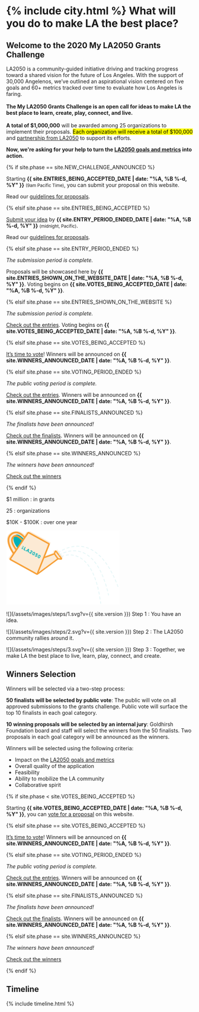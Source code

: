 <h1 style="padding-top: 0;">
  {% include city.html %}
  What will you do to make LA the best place<span id="headline-goal" style="display: none"> to <strong>Live</strong></span>?
  <script>
  (function() {
    const goals = [
      "Learn",
      "Create",
      "Play",
      "Connect",
      "Live"
    ];
    // https://developer.mozilla.org/en-US/docs/Web/JavaScript/Reference/Global_Objects/Math/random
    function getRandomInt(max) {
      return Math.floor(Math.random() * Math.floor(max));
    }
    const goal = document.getElementById("headline-goal");
    if (goal) {
      const goalText = goal.querySelector("strong");
      if (goalText) {
        goalText.textContent = goals[getRandomInt(goals.length)];
        goal.style.display = null;
      }
    }
  })()
  </script>
</h1>

<h2>
  Welcome to the
  <span class="avoid-break">2020 My LA2050</span>
  <span class="avoid-break">Grants Challenge</span>
</h2>

LA2050 is a community-guided initiative driving and tracking progress toward a shared vision for the future of Los Angeles. With the support of 30,000 Angelenos, we’ve outlined an aspirational vision centered on five goals and 60+ metrics tracked over time to evaluate how Los Angeles is faring. <br /><br /><strong>The My LA2050 Grants Challenge is an open call for ideas to make LA the best place to learn, create, play, connect, and live.<br /><br />A total of $1,000,000</strong> will be awarded among 25 organizations to implement their proposals. <mark>Each organization will receive a total of $100,000</mark> and [partnership from LA2050](/about/#la2050-partnership) to support its efforts.

<strong>Now, we're asking for your help to turn the [LA2050 goals and metrics](/about/#goals) into action.</strong>

{% if site.phase == site.NEW_CHALLENGE_ANNOUNCED %}

Starting **{{ site.ENTRIES_BEING_ACCEPTED_DATE | date: "%A, %B %-d, %Y" }}** <small>(9am Pacific Time)</small>, you can submit your proposal on this website.

Read our <a href="/submit/#guidelines">guidelines for proposals</a>.

{% elsif site.phase == site.ENTRIES_BEING_ACCEPTED %}

<a href="{{ site.submission_url }}">Submit your idea</a> by **{{ site.ENTRY_PERIOD_ENDED_DATE | date: "%A, %B %-d, %Y" }}** <small>(midnight, Pacific)</small>.

Read our <a href="/submit/#guidelines">guidelines for proposals</a>.

{% elsif site.phase == site.ENTRY_PERIOD_ENDED %}

<p>
  <em>The submission period is complete.</em>
</p>
<p>
  Proposals will be showcased here by <strong>{{ site.ENTRIES_SHOWN_ON_THE_WEBSITE_DATE | date: "%A, %B %-d, %Y" }}</strong>. 
  Voting begins on
  <span class="avoid-break">
    <strong>{{ site.VOTES_BEING_ACCEPTED_DATE | date: "%A, %B %-d, %Y" }}</strong>.
  </span>
</p>

{% elsif site.phase == site.ENTRIES_SHOWN_ON_THE_WEBSITE %}

<p>
  <em>The submission period is complete.</em>
</p>
<p>
  <a href="/entries/">Check out the entries</a>.
  Voting begins on
  <span class="avoid-break">
    <strong>{{ site.VOTES_BEING_ACCEPTED_DATE | date: "%A, %B %-d, %Y" }}</strong>.
  </span>
</p>

{% elsif site.phase == site.VOTES_BEING_ACCEPTED %}

<p>
  <a href="/vote/">It’s time to vote</a>!
  Winners will be announced on 
  <span class="avoid-break">
    <strong>{{ site.WINNERS_ANNOUNCED_DATE | date: "%A, %B %-d, %Y" }}</strong>.
  </span>
</p>

{% elsif site.phase == site.VOTING_PERIOD_ENDED %}

<p>
  <em>The public voting period is complete.</em>
</p>
<p>
  <a href="/entries/">Check out the entries</a>.
  Winners will be announced on 
  <span class="avoid-break">
    <strong>{{ site.WINNERS_ANNOUNCED_DATE | date: "%A, %B %-d, %Y" }}</strong>.
  </span>
</p>

{% elsif site.phase == site.FINALISTS_ANNOUNCED %}

<p><em>The finalists have been announced!</em></p>
<p>
  <a href="/finalists/">Check out the finalists</a>.
  Winners will be announced on 
  <span class="avoid-break">
    <strong>{{ site.WINNERS_ANNOUNCED_DATE | date: "%A, %B %-d, %Y" }}</strong>.
  </span>
</p>

{% elsif site.phase == site.WINNERS_ANNOUNCED %}

<p><em>The winners have been announced!</em></p>
<p><a href="/winners/">Check out the winners</a></p>

{% endif %}

<div class="numbers" markdown="1">
$1 million
: in grants

25
: organizations

$10K - $100K
: over one year
</div>


<section class="standard-section steps"><div markdown="1">

<div><img src="/assets/images/steps/watering-can.svg" height="200" alt="" /></div>

![](/assets/images/steps/1.svg?v={{ site.version }}) Step 1
: You have an idea.

![](/assets/images/steps/2.svg?v={{ site.version }}) Step 2
: The LA2050 community rallies around it.

![](/assets/images/steps/3.svg?v={{ site.version }}) Step 3
: Together, we make LA the best place to live, learn, play, connect, and create.

</div></section>


## Winners Selection

Winners will be selected via a two-step process:

**50 finalists will be selected by public vote**: The public will vote on all approved submissions to the grants challenge. Public vote will surface the top 10 finalists in each goal category.

**10 winning proposals will be selected by an internal jury**: Goldhirsh Foundation board and staff will select the winners from the 50 finalists. Two proposals in each goal category will be announced as the winners.

Winners will be selected using the following criteria:

* Impact on the [LA2050 goals and metrics](/about/#goals)
* Overall quality of the application
* Feasibility
* Ability to mobilize the LA community
* Collaborative spirit

{% if site.phase < site.VOTES_BEING_ACCEPTED %}

Starting <strong>{{ site.VOTES_BEING_ACCEPTED_DATE | date: "%A, %B %-d, %Y" }}</strong>, you can [vote for a proposal](/vote/) on this website.

{% elsif site.phase == site.VOTES_BEING_ACCEPTED %}

<p>
  <a href="/vote/">It’s time to vote</a>!
  Winners will be announced on 
  <span class="avoid-break">
    <strong>{{ site.WINNERS_ANNOUNCED_DATE | date: "%A, %B %-d, %Y" }}</strong>.
  </span>
</p>

{% elsif site.phase == site.VOTING_PERIOD_ENDED %}

<p>
  <em>The public voting period is complete.</em>
</p>
<p>
  <a href="/entries/">Check out the entries</a>.
  Winners will be announced on 
  <span class="avoid-break">
    <strong>{{ site.WINNERS_ANNOUNCED_DATE | date: "%A, %B %-d, %Y" }}</strong>.
  </span>
</p>

{% elsif site.phase == site.FINALISTS_ANNOUNCED %}

<p><em>The finalists have been announced!</em></p>
<p>
  <a href="/finalists/">Check out the finalists</a>.
  Winners will be announced on 
  <span class="avoid-break">
    <strong>{{ site.WINNERS_ANNOUNCED_DATE | date: "%A, %B %-d, %Y" }}</strong>.
  </span>
</p>

{% elsif site.phase == site.WINNERS_ANNOUNCED %}

<p><em>The winners have been announced!</em></p>
<p><a href="/winners/">Check out the winners</a></p>

{% endif %}


<section class="standard-section timeline" id="dates"><div markdown="1">

<h2 class="hidden-but-accessible">Timeline</h2>

{% include timeline.html %}


</div></section>
